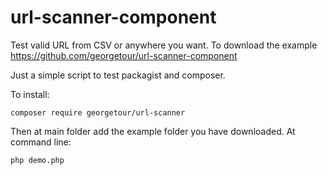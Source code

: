 # url-scanner-component
Test valid URL from CSV or anywhere you want. To download the example  https://github.com/georgetour/url-scanner-component

Just a simple script to test packagist and composer.

To install:

```composer require georgetour/url-scanner```

Then at main folder add the example folder you have downloaded.
At command line:

```php demo.php```



